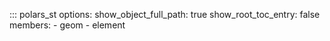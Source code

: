 ::: polars_st
    options:
        show_object_full_path: true
        show_root_toc_entry: false
        members:
            - geom
            - element
